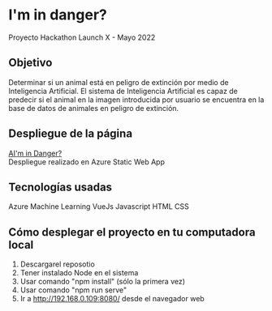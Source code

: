 # I'm in danger?
Proyecto Hackathon Launch X - Mayo 2022

## Objetivo
Determinar si un animal está en peligro de extinción por medio de Inteligencia Artificial.
El sistema de Inteligencia Artificial es capaz de predecir si el animal en la imagen introducida por usuario se encuentra en la base de datos de animales en peligro de extinción.  

## Despliegue de la página
[AI'm in Danger?](https://white-sand-0e88f9710.1.azurestaticapps.net/#/)   
Despliegue realizado en Azure Static Web App

## Tecnologías usadas
Azure Machine Learning
VueJs
Javascript
HTML
CSS

## Cómo desplegar el proyecto en tu computadora local
1. Descargarel reposotio
2. Tener instalado Node en el sistema
3. Usar comando "npm install" (sólo la primera vez)
4. Usar comando "npm run serve"
5. Ir a http://192.168.0.109:8080/ desde el navegador web

